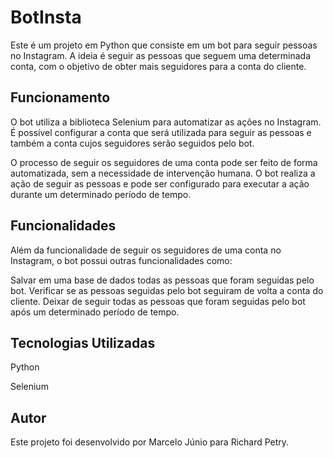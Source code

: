 # BotInsta
Este é um projeto em Python que consiste em um bot para seguir pessoas no Instagram. A ideia é seguir as pessoas que seguem uma determinada conta, com o objetivo de obter mais seguidores para a conta do cliente.

## Funcionamento
O bot utiliza a biblioteca Selenium para automatizar as ações no Instagram. É possível configurar a conta que será utilizada para seguir as pessoas e também a conta cujos seguidores serão seguidos pelo bot.

O processo de seguir os seguidores de uma conta pode ser feito de forma automatizada, sem a necessidade de intervenção humana. O bot realiza a ação de seguir as pessoas e pode ser configurado para executar a ação durante um determinado período de tempo.

## Funcionalidades
Além da funcionalidade de seguir os seguidores de uma conta no Instagram, o bot possui outras funcionalidades como:

Salvar em uma base de dados todas as pessoas que foram seguidas pelo bot.
Verificar se as pessoas seguidas pelo bot seguiram de volta a conta do cliente.
Deixar de seguir todas as pessoas que foram seguidas pelo bot após um determinado período de tempo.

## Tecnologias Utilizadas
Python

Selenium
## Autor
Este projeto foi desenvolvido por Marcelo Júnio para Richard Petry.
